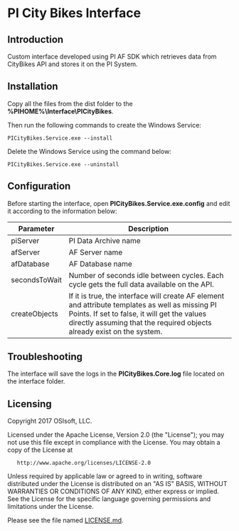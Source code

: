 PI City Bikes Interface
===

## Introduction
Custom interface developed using PI AF SDK which retrieves data from CityBikes API and stores it on the PI System.

## Installation

Copy all the files from the dist folder to the **%PIHOME%\Interface\PICityBikes**. 

Then run the following commands to create the Windows Service:

```
PICityBikes.Service.exe --install
```
Delete the Windows Service using the command below:

```
PICityBikes.Service.exe --uninstall
```

## Configuration

Before starting the interface, open **PICityBikes.Service.exe.config** and edit it according to the information below:


Parameter | Description
------------ | -------------
piServer | PI Data Archive name
afServer | AF Server name
afDatabase | AF Database name
secondsToWait | Number of seconds idle between cycles. Each cycle gets the full data available on the API.
createObjects | If it is true, the interface will create AF element and attribute templates as well as missing PI Points. If set to false, it will get the values directly assuming that the required objects already exist on the system.

## Troubleshooting

The interface will save the logs in the **PICityBikes.Core.log** file located on the interface folder.


## Licensing
Copyright 2017 OSIsoft, LLC.

   Licensed under the Apache License, Version 2.0 (the "License");
   you may not use this file except in compliance with the License.
   You may obtain a copy of the License at

       http://www.apache.org/licenses/LICENSE-2.0

   Unless required by applicable law or agreed to in writing, software
   distributed under the License is distributed on an "AS IS" BASIS,
   WITHOUT WARRANTIES OR CONDITIONS OF ANY KIND, either express or implied.
   See the License for the specific language governing permissions and
   limitations under the License.
   
Please see the file named [LICENSE.md](LICENSE.md).
